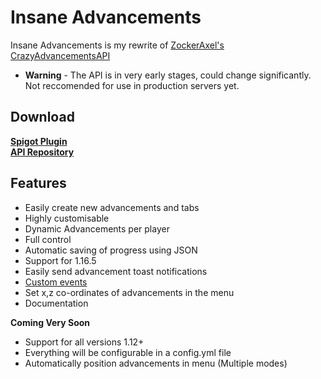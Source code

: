 # Insane Advancements
Insane Advancements is my rewrite of [ZockerAxel's CrazyAdvancementsAPI](https://github.com/ZockerAxel/CrazyAdvancementsAPI)
- **Warning** - The API is in very early stages, could change significantly. Not reccomended for use in production servers yet.

## Download
[**Spigot Plugin**](https://github.com/haz8989/insane-advancements/releases) <br>
[**API Repository**](https://github.com/haz8989/insane-advancements/packages/)

## Features
- Easily create new advancements and tabs
- Highly customisable
- Dynamic Advancements per player
- Full control
- Automatic saving of progress using JSON
- Support for 1.16.5
- Easily send advancement toast notifications
- [Custom events](insane-advancements-api/src/main/java/me/hazedev/advancements/api/event)
- Set x,z co-ordinates of advancements in the menu
- Documentation

**Coming Very Soon**
- Support for all versions 1.12+
- Everything will be configurable in a config.yml file
- Automatically position advancements in menu (Multiple modes)
```
